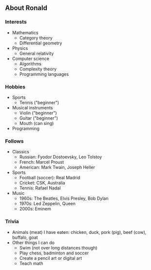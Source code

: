## About Ronald

### Interests

- Mathematics
  - Category theory
  - Differential geometry
- Physics
  - General relativity
- Computer science
  - Algorithms
  - Complexity theory
  - Programming languages

### Hobbies

- Sports
  - Tennis ("beginner")
- Musical instruments
  - Violin ("beginner")
  - Guitar ("beginner")
  - Mouth (can sing)
- Programming

### Follows

- Classics
  - Russian: Fyodor Dostoevsky, Leo Tolstoy
  - French: Marcel Proust
  - American: Mark Twain, Joseph Heller
- Sports
  - Football (soccer): Real Madrid
  - Cricket: CSK, Australia
  - Tennis: Rafael Nadal
- Music
  - 1960s: The Beatles, Elvis Presley, Bob Dylan
  - 1970s: Led Zeppelin, Queen
  - 2000s: Eminem

### Trivia

- Animals (meat) I have eaten: chicken, duck, pork (pig), beef (cow), buffalo, goat
- Other things I can do
  - Swim (not over long distances though)
  - Play chess, badminton and soccer
  - Create a pencil art or digital art
  - Teach math


